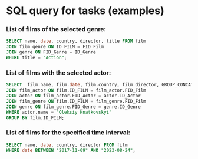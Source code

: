 # SQL query for tasks (examples)

### List of films of the selected genre:

```sql
SELECT name, date, country, director, title FROM film
JOIN film_genre ON ID_FILM = FID_Film
JOIN genre ON FID_Genre = ID_Genre
WHERE title = "Action";
```

### List of films with the selected actor:

```sql
SELECT  film.name, film.date, film.country, film.director, GROUP_CONCAT(genre.title) AS genres FROM film
JOIN film_actor ON film.ID_FILM = film_actor.FID_Film
JOIN actor ON film_actor.FID_Actor = actor.ID_Actor
JOIN film_genre ON film.ID_FILM = film_genre.FID_Film
JOIN genre ON film_genre.FID_Genre = genre.ID_Genre
WHERE actor.name = "Oleksiy Hnatkovskyi"
GROUP BY film.ID_FILM;
```

### List of films for the specified time interval:

```sql
SELECT name, date, country, director FROM film
WHERE date BETWEEN "2017-11-09" AND "2023-08-24";
```

